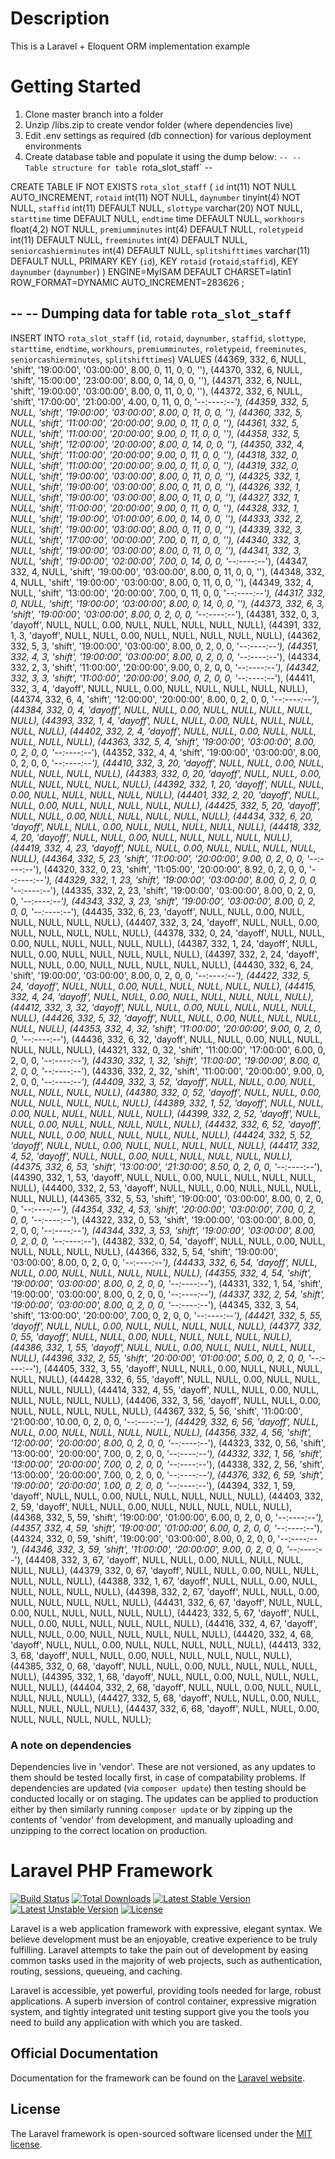 
# Description

This is a Laravel + Eloquent ORM implementation example

# Getting Started

1. Clone master branch into a folder
2. Unzip /libs.zip to create vendor folder (where dependencies live)
3. Edit .env settings as required (db connection) for various deployment environments
4. Create database table and populate it using the dump below:
	`--
-- Table structure for table `rota_slot_staff`
--

CREATE TABLE IF NOT EXISTS `rota_slot_staff` (
  `id` int(11) NOT NULL AUTO_INCREMENT,
  `rotaid` int(11) NOT NULL,
  `daynumber` tinyint(4) NOT NULL,
  `staffid` int(11) DEFAULT NULL,
  `slottype` varchar(20) NOT NULL,
  `starttime` time DEFAULT NULL,
  `endtime` time DEFAULT NULL,
  `workhours` float(4,2) NOT NULL,
  `premiumminutes` int(4) DEFAULT NULL,
  `roletypeid` int(11) DEFAULT NULL,
  `freeminutes` int(4) DEFAULT NULL,
  `seniorcashierminutes` int(4) DEFAULT NULL,
  `splitshifttimes` varchar(11) DEFAULT NULL,
  PRIMARY KEY (`id`),
  KEY `rotaid` (`rotaid`,`staffid`),
  KEY `daynumber` (`daynumber`)
) ENGINE=MyISAM  DEFAULT CHARSET=latin1 ROW_FORMAT=DYNAMIC AUTO_INCREMENT=283626 ;

--
-- Dumping data for table `rota_slot_staff`
--

INSERT INTO `rota_slot_staff` (`id`, `rotaid`, `daynumber`, `staffid`, `slottype`, `starttime`, `endtime`, `workhours`, `premiumminutes`, `roletypeid`, `freeminutes`, `seniorcashierminutes`, `splitshifttimes`) VALUES
(44369, 332, 6, NULL, 'shift', '19:00:00', '03:00:00', 8.00, 0, 11, 0, 0, ''),
(44370, 332, 6, NULL, 'shift', '15:00:00', '23:00:00', 8.00, 0, 14, 0, 0, ''),
(44371, 332, 6, NULL, 'shift', '19:00:00', '03:00:00', 8.00, 0, 11, 0, 0, ''),
(44372, 332, 6, NULL, 'shift', '17:00:00', '21:00:00', 4.00, 0, 11, 0, 0, '--:--*--:--'),
(44359, 332, 5, NULL, 'shift', '19:00:00', '03:00:00', 8.00, 0, 11, 0, 0, ''),
(44360, 332, 5, NULL, 'shift', '11:00:00', '20:00:00', 9.00, 0, 11, 0, 0, ''),
(44361, 332, 5, NULL, 'shift', '11:00:00', '20:00:00', 9.00, 0, 11, 0, 0, ''),
(44358, 332, 5, NULL, 'shift', '12:00:00', '20:00:00', 8.00, 0, 14, 0, 0, ''),
(44350, 332, 4, NULL, 'shift', '11:00:00', '20:00:00', 9.00, 0, 11, 0, 0, ''),
(44318, 332, 0, NULL, 'shift', '11:00:00', '20:00:00', 9.00, 0, 11, 0, 0, ''),
(44319, 332, 0, NULL, 'shift', '19:00:00', '03:00:00', 8.00, 0, 11, 0, 0, ''),
(44325, 332, 1, NULL, 'shift', '19:00:00', '03:00:00', 8.00, 0, 11, 0, 0, ''),
(44326, 332, 1, NULL, 'shift', '19:00:00', '03:00:00', 8.00, 0, 11, 0, 0, ''),
(44327, 332, 1, NULL, 'shift', '11:00:00', '20:00:00', 9.00, 0, 11, 0, 0, ''),
(44328, 332, 1, NULL, 'shift', '19:00:00', '01:00:00', 6.00, 0, 14, 0, 0, ''),
(44333, 332, 2, NULL, 'shift', '19:00:00', '03:00:00', 8.00, 0, 11, 0, 0, ''),
(44339, 332, 3, NULL, 'shift', '17:00:00', '00:00:00', 7.00, 0, 11, 0, 0, ''),
(44340, 332, 3, NULL, 'shift', '19:00:00', '03:00:00', 8.00, 0, 11, 0, 0, ''),
(44341, 332, 3, NULL, 'shift', '19:00:00', '02:00:00', 7.00, 0, 14, 0, 0, '--:--*--:--'),
(44347, 332, 4, NULL, 'shift', '19:00:00', '03:00:00', 8.00, 0, 11, 0, 0, ''),
(44348, 332, 4, NULL, 'shift', '19:00:00', '03:00:00', 8.00, 0, 11, 0, 0, ''),
(44349, 332, 4, NULL, 'shift', '13:00:00', '20:00:00', 7.00, 0, 11, 0, 0, '--:--*--:--'),
(44317, 332, 0, NULL, 'shift', '19:00:00', '03:00:00', 8.00, 0, 14, 0, 0, ''),
(44373, 332, 6, 3, 'shift', '19:00:00', '03:00:00', 8.00, 0, 2, 0, 0, '--:--*--:--'),
(44381, 332, 0, 3, 'dayoff', NULL, NULL, 0.00, NULL, NULL, NULL, NULL, NULL),
(44391, 332, 1, 3, 'dayoff', NULL, NULL, 0.00, NULL, NULL, NULL, NULL, NULL),
(44362, 332, 5, 3, 'shift', '19:00:00', '03:00:00', 8.00, 0, 2, 0, 0, '--:--*--:--'),
(44351, 332, 4, 3, 'shift', '19:00:00', '03:00:00', 8.00, 0, 2, 0, 0, '--:--*--:--'),
(44334, 332, 2, 3, 'shift', '11:00:00', '20:00:00', 9.00, 0, 2, 0, 0, '--:--*--:--'),
(44342, 332, 3, 3, 'shift', '11:00:00', '20:00:00', 9.00, 0, 2, 0, 0, '--:--*--:--'),
(44411, 332, 3, 4, 'dayoff', NULL, NULL, 0.00, NULL, NULL, NULL, NULL, NULL),
(44374, 332, 6, 4, 'shift', '12:00:00', '20:00:00', 8.00, 0, 2, 0, 0, '--:--*--:--'),
(44384, 332, 0, 4, 'dayoff', NULL, NULL, 0.00, NULL, NULL, NULL, NULL, NULL),
(44393, 332, 1, 4, 'dayoff', NULL, NULL, 0.00, NULL, NULL, NULL, NULL, NULL),
(44402, 332, 2, 4, 'dayoff', NULL, NULL, 0.00, NULL, NULL, NULL, NULL, NULL),
(44363, 332, 5, 4, 'shift', '19:00:00', '03:00:00', 8.00, 0, 2, 0, 0, '--:--*--:--'),
(44352, 332, 4, 4, 'shift', '19:00:00', '03:00:00', 8.00, 0, 2, 0, 0, '--:--*--:--'),
(44410, 332, 3, 20, 'dayoff', NULL, NULL, 0.00, NULL, NULL, NULL, NULL, NULL),
(44383, 332, 0, 20, 'dayoff', NULL, NULL, 0.00, NULL, NULL, NULL, NULL, NULL),
(44392, 332, 1, 20, 'dayoff', NULL, NULL, 0.00, NULL, NULL, NULL, NULL, NULL),
(44401, 332, 2, 20, 'dayoff', NULL, NULL, 0.00, NULL, NULL, NULL, NULL, NULL),
(44425, 332, 5, 20, 'dayoff', NULL, NULL, 0.00, NULL, NULL, NULL, NULL, NULL),
(44434, 332, 6, 20, 'dayoff', NULL, NULL, 0.00, NULL, NULL, NULL, NULL, NULL),
(44418, 332, 4, 20, 'dayoff', NULL, NULL, 0.00, NULL, NULL, NULL, NULL, NULL),
(44419, 332, 4, 23, 'dayoff', NULL, NULL, 0.00, NULL, NULL, NULL, NULL, NULL),
(44364, 332, 5, 23, 'shift', '11:00:00', '20:00:00', 9.00, 0, 2, 0, 0, '--:--*--:--'),
(44320, 332, 0, 23, 'shift', '11:05:00', '20:00:00', 8.92, 0, 2, 0, 0, '--:--*--:--'),
(44329, 332, 1, 23, 'shift', '19:00:00', '03:00:00', 8.00, 0, 2, 0, 0, '--:--*--:--'),
(44335, 332, 2, 23, 'shift', '19:00:00', '03:00:00', 8.00, 0, 2, 0, 0, '--:--*--:--'),
(44343, 332, 3, 23, 'shift', '19:00:00', '03:00:00', 8.00, 0, 2, 0, 0, '--:--*--:--'),
(44435, 332, 6, 23, 'dayoff', NULL, NULL, 0.00, NULL, NULL, NULL, NULL, NULL),
(44407, 332, 3, 24, 'dayoff', NULL, NULL, 0.00, NULL, NULL, NULL, NULL, NULL),
(44378, 332, 0, 24, 'dayoff', NULL, NULL, 0.00, NULL, NULL, NULL, NULL, NULL),
(44387, 332, 1, 24, 'dayoff', NULL, NULL, 0.00, NULL, NULL, NULL, NULL, NULL),
(44397, 332, 2, 24, 'dayoff', NULL, NULL, 0.00, NULL, NULL, NULL, NULL, NULL),
(44430, 332, 6, 24, 'shift', '19:00:00', '03:00:00', 8.00, 0, 2, 0, 0, '--:--*--:--'),
(44422, 332, 5, 24, 'dayoff', NULL, NULL, 0.00, NULL, NULL, NULL, NULL, NULL),
(44415, 332, 4, 24, 'dayoff', NULL, NULL, 0.00, NULL, NULL, NULL, NULL, NULL),
(44412, 332, 3, 32, 'dayoff', NULL, NULL, 0.00, NULL, NULL, NULL, NULL, NULL),
(44426, 332, 5, 32, 'dayoff', NULL, NULL, 0.00, NULL, NULL, NULL, NULL, NULL),
(44353, 332, 4, 32, 'shift', '11:00:00', '20:00:00', 9.00, 0, 2, 0, 0, '--:--*--:--'),
(44436, 332, 6, 32, 'dayoff', NULL, NULL, 0.00, NULL, NULL, NULL, NULL, NULL),
(44321, 332, 0, 32, 'shift', '11:00:00', '17:00:00', 6.00, 0, 2, 0, 0, '--:--*--:--'),
(44330, 332, 1, 32, 'shift', '11:00:00', '19:00:00', 8.00, 0, 2, 0, 0, '--:--*--:--'),
(44336, 332, 2, 32, 'shift', '11:00:00', '20:00:00', 9.00, 0, 2, 0, 0, '--:--*--:--'),
(44409, 332, 3, 52, 'dayoff', NULL, NULL, 0.00, NULL, NULL, NULL, NULL, NULL),
(44380, 332, 0, 52, 'dayoff', NULL, NULL, 0.00, NULL, NULL, NULL, NULL, NULL),
(44389, 332, 1, 52, 'dayoff', NULL, NULL, 0.00, NULL, NULL, NULL, NULL, NULL),
(44399, 332, 2, 52, 'dayoff', NULL, NULL, 0.00, NULL, NULL, NULL, NULL, NULL),
(44432, 332, 6, 52, 'dayoff', NULL, NULL, 0.00, NULL, NULL, NULL, NULL, NULL),
(44424, 332, 5, 52, 'dayoff', NULL, NULL, 0.00, NULL, NULL, NULL, NULL, NULL),
(44417, 332, 4, 52, 'dayoff', NULL, NULL, 0.00, NULL, NULL, NULL, NULL, NULL),
(44375, 332, 6, 53, 'shift', '13:00:00', '21:30:00', 8.50, 0, 2, 0, 0, '--:--*--:--'),
(44390, 332, 1, 53, 'dayoff', NULL, NULL, 0.00, NULL, NULL, NULL, NULL, NULL),
(44400, 332, 2, 53, 'dayoff', NULL, NULL, 0.00, NULL, NULL, NULL, NULL, NULL),
(44365, 332, 5, 53, 'shift', '19:00:00', '03:00:00', 8.00, 0, 2, 0, 0, '--:--*--:--'),
(44354, 332, 4, 53, 'shift', '20:00:00', '03:00:00', 7.00, 0, 2, 0, 0, '--:--*--:--'),
(44322, 332, 0, 53, 'shift', '19:00:00', '03:00:00', 8.00, 0, 2, 0, 0, '--:--*--:--'),
(44344, 332, 3, 53, 'shift', '19:00:00', '03:00:00', 8.00, 0, 2, 0, 0, '--:--*--:--'),
(44382, 332, 0, 54, 'dayoff', NULL, NULL, 0.00, NULL, NULL, NULL, NULL, NULL),
(44366, 332, 5, 54, 'shift', '19:00:00', '03:00:00', 8.00, 0, 2, 0, 0, '--:--*--:--'),
(44433, 332, 6, 54, 'dayoff', NULL, NULL, 0.00, NULL, NULL, NULL, NULL, NULL),
(44355, 332, 4, 54, 'shift', '19:00:00', '03:00:00', 8.00, 0, 2, 0, 0, '--:--*--:--'),
(44331, 332, 1, 54, 'shift', '19:00:00', '03:00:00', 8.00, 0, 2, 0, 0, '--:--*--:--'),
(44337, 332, 2, 54, 'shift', '19:00:00', '03:00:00', 8.00, 0, 2, 0, 0, '--:--*--:--'),
(44345, 332, 3, 54, 'shift', '13:00:00', '20:00:00', 7.00, 0, 2, 0, 0, '--:--*--:--'),
(44421, 332, 5, 55, 'dayoff', NULL, NULL, 0.00, NULL, NULL, NULL, NULL, NULL),
(44377, 332, 0, 55, 'dayoff', NULL, NULL, 0.00, NULL, NULL, NULL, NULL, NULL),
(44386, 332, 1, 55, 'dayoff', NULL, NULL, 0.00, NULL, NULL, NULL, NULL, NULL),
(44396, 332, 2, 55, 'shift', '20:00:00', '01:00:00', 5.00, 0, 2, 0, 0, '--:--*--:--'),
(44405, 332, 3, 55, 'dayoff', NULL, NULL, 0.00, NULL, NULL, NULL, NULL, NULL),
(44428, 332, 6, 55, 'dayoff', NULL, NULL, 0.00, NULL, NULL, NULL, NULL, NULL),
(44414, 332, 4, 55, 'dayoff', NULL, NULL, 0.00, NULL, NULL, NULL, NULL, NULL),
(44406, 332, 3, 56, 'dayoff', NULL, NULL, 0.00, NULL, NULL, NULL, NULL, NULL),
(44367, 332, 5, 56, 'shift', '11:00:00', '21:00:00', 10.00, 0, 2, 0, 0, '--:--*--:--'),
(44429, 332, 6, 56, 'dayoff', NULL, NULL, 0.00, NULL, NULL, NULL, NULL, NULL),
(44356, 332, 4, 56, 'shift', '12:00:00', '20:00:00', 8.00, 0, 2, 0, 0, '--:--*--:--'),
(44323, 332, 0, 56, 'shift', '13:00:00', '20:00:00', 7.00, 0, 2, 0, 0, '--:--*--:--'),
(44332, 332, 1, 56, 'shift', '13:00:00', '20:00:00', 7.00, 0, 2, 0, 0, '--:--*--:--'),
(44338, 332, 2, 56, 'shift', '13:00:00', '20:00:00', 7.00, 0, 2, 0, 0, '--:--*--:--'),
(44376, 332, 6, 59, 'shift', '19:00:00', '20:00:00', 1.00, 0, 2, 0, 0, '--:--*--:--'),
(44394, 332, 1, 59, 'dayoff', NULL, NULL, 0.00, NULL, NULL, NULL, NULL, NULL),
(44403, 332, 2, 59, 'dayoff', NULL, NULL, 0.00, NULL, NULL, NULL, NULL, NULL),
(44368, 332, 5, 59, 'shift', '19:00:00', '01:00:00', 6.00, 0, 2, 0, 0, '--:--*--:--'),
(44357, 332, 4, 59, 'shift', '19:00:00', '01:00:00', 6.00, 0, 2, 0, 0, '--:--*--:--'),
(44324, 332, 0, 59, 'shift', '19:00:00', '03:00:00', 8.00, 0, 2, 0, 0, '--:--*--:--'),
(44346, 332, 3, 59, 'shift', '11:00:00', '20:00:00', 9.00, 0, 2, 0, 0, '--:--*--:--'),
(44408, 332, 3, 67, 'dayoff', NULL, NULL, 0.00, NULL, NULL, NULL, NULL, NULL),
(44379, 332, 0, 67, 'dayoff', NULL, NULL, 0.00, NULL, NULL, NULL, NULL, NULL),
(44388, 332, 1, 67, 'dayoff', NULL, NULL, 0.00, NULL, NULL, NULL, NULL, NULL),
(44398, 332, 2, 67, 'dayoff', NULL, NULL, 0.00, NULL, NULL, NULL, NULL, NULL),
(44431, 332, 6, 67, 'dayoff', NULL, NULL, 0.00, NULL, NULL, NULL, NULL, NULL),
(44423, 332, 5, 67, 'dayoff', NULL, NULL, 0.00, NULL, NULL, NULL, NULL, NULL),
(44416, 332, 4, 67, 'dayoff', NULL, NULL, 0.00, NULL, NULL, NULL, NULL, NULL),
(44420, 332, 4, 68, 'dayoff', NULL, NULL, 0.00, NULL, NULL, NULL, NULL, NULL),
(44413, 332, 3, 68, 'dayoff', NULL, NULL, 0.00, NULL, NULL, NULL, NULL, NULL),
(44385, 332, 0, 68, 'dayoff', NULL, NULL, 0.00, NULL, NULL, NULL, NULL, NULL),
(44395, 332, 1, 68, 'dayoff', NULL, NULL, 0.00, NULL, NULL, NULL, NULL, NULL),
(44404, 332, 2, 68, 'dayoff', NULL, NULL, 0.00, NULL, NULL, NULL, NULL, NULL),
(44427, 332, 5, 68, 'dayoff', NULL, NULL, 0.00, NULL, NULL, NULL, NULL, NULL),
(44437, 332, 6, 68, 'dayoff', NULL, NULL, 0.00, NULL, NULL, NULL, NULL, NULL);



### A note on dependencies

Dependencies live in 'vendor'.  These are not versioned, as any updates to them should be tested locally first, in case of compatability problems.  If dependencies are updated (via `composer update`) then testing should be conducted locally or on staging.  The updates can be applied to production either by then similarly running `composer update` or by zipping up the contents of 'vendor' from development, and manually uploading and unzipping to the correct location on production.


# Laravel PHP Framework

[![Build Status](https://travis-ci.org/laravel/framework.svg)](https://travis-ci.org/laravel/framework)
[![Total Downloads](https://poser.pugx.org/laravel/framework/d/total.svg)](https://packagist.org/packages/laravel/framework)
[![Latest Stable Version](https://poser.pugx.org/laravel/framework/v/stable.svg)](https://packagist.org/packages/laravel/framework)
[![Latest Unstable Version](https://poser.pugx.org/laravel/framework/v/unstable.svg)](https://packagist.org/packages/laravel/framework)
[![License](https://poser.pugx.org/laravel/framework/license.svg)](https://packagist.org/packages/laravel/framework)

Laravel is a web application framework with expressive, elegant syntax. We believe development must be an enjoyable, creative experience to be truly fulfilling. Laravel attempts to take the pain out of development by easing common tasks used in the majority of web projects, such as authentication, routing, sessions, queueing, and caching.

Laravel is accessible, yet powerful, providing tools needed for large, robust applications. A superb inversion of control container, expressive migration system, and tightly integrated unit testing support give you the tools you need to build any application with which you are tasked.

## Official Documentation

Documentation for the framework can be found on the [Laravel website](http://laravel.com/docs).

## License

The Laravel framework is open-sourced software licensed under the [MIT license](http://opensource.org/licenses/MIT).
